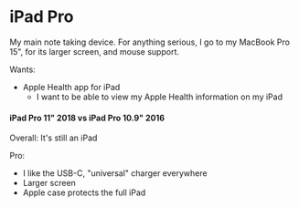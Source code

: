 # iPad Pro

My main note taking device. For anything serious, I go to my MacBook Pro 15", for its larger screen, and mouse support.

Wants:

* Apple Health app for iPad
  * I want to be able to view my Apple Health information on my iPad

#### iPad Pro 11" 2018 vs iPad Pro 10.9" 2016

Overall: It's still an iPad

Pro:

* I like the USB-C, "universal" charger everywhere
* Larger screen
* Apple case protects the full iPad

